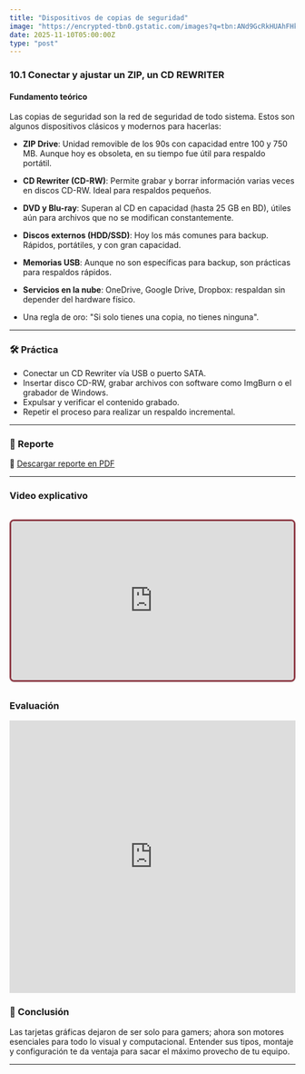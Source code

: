 ```yaml
---
title: "Dispositivos de copias de seguridad"
image: "https://encrypted-tbn0.gstatic.com/images?q=tbn:ANd9GcRkHUAhFHkOwj6aZWZueGnEvbzbtqs8Ux2uug&s"
date: 2025-11-10T05:00:00Z
type: "post"
---
```

### 10.1 Conectar y ajustar un ZIP, un CD REWRITER

#### Fundamento teórico

Las copias de seguridad son la red de seguridad de todo sistema. Estos son algunos dispositivos clásicos y modernos para hacerlas:

- **ZIP Drive**: Unidad removible de los 90s con capacidad entre 100 y 750 MB. Aunque hoy es obsoleta, en su tiempo fue útil para respaldo portátil.
- **CD Rewriter (CD-RW)**: Permite grabar y borrar información varias veces en discos CD-RW. Ideal para respaldos pequeños.
- **DVD y Blu-ray**: Superan al CD en capacidad (hasta 25 GB en BD), útiles aún para archivos que no se modifican constantemente.
- **Discos externos (HDD/SSD)**: Hoy los más comunes para backup. Rápidos, portátiles, y con gran capacidad.
- **Memorias USB**: Aunque no son específicas para backup, son prácticas para respaldos rápidos.
- **Servicios en la nube**: OneDrive, Google Drive, Dropbox: respaldan sin depender del hardware físico.

- Una regla de oro: "Si solo tienes una copia, no tienes ninguna".

---

### 🛠 Práctica

- Conectar un CD Rewriter vía USB o puerto SATA.
- Insertar disco CD-RW, grabar archivos con software como ImgBurn o el grabador de Windows.
- Expulsar y verificar el contenido grabado.
- Repetir el proceso para realizar un respaldo incremental.

---
### 📄 Reporte

📎 [Descargar reporte en PDF](./reportes/actualizar_equipo.pdf)

---

### Video explicativo
<div class="video-wrapper">
  <div class="video-container">
    <iframe
      src="https://www.youtube.com/embed/gWtz-EtDDTE"
      frameborder="0"
      allow="accelerometer; autoplay; clipboard-write; encrypted-media; gyroscope; picture-in-picture"
      allowfullscreen
    ></iframe>
  </div>
</div>

<style>
  .video-wrapper {
    max-width: 800px;
    margin: 2rem auto;
    border: 3px solid #8e3b46; 
    border-radius: 0.5rem; 
    overflow: hidden;
    box-shadow: 0 1px 3px rgba(0,0,0,0.1); /* Sombra suave */
  }

  .video-container {
    position: relative;
    padding-bottom: 56.25%; /* Relación 16:9 */
    height: 0;
    overflow: hidden;
  }

  .video-container iframe {
    position: absolute;
    top: 0;
    left: 0;
    width: 100%;
    height: 100%;
  }
</style>


### Evaluación
<iframe width="640px" height="480px" src="https://forms.office.com/Pages/ResponsePage.aspx?id=gsNAcvN36kKVdjcJfbNi0FCkw5CfzlBNhis-3McxiZlURUJWWEo5VkxES01NUDMzSlVUTVFSR1JNWS4u&embed=true" frameborder="0" marginwidth="0" marginheight="0" style="border: none; max-width:100%; max-height:100vh" allowfullscreen webkitallowfullscreen mozallowfullscreen msallowfullscreen> </iframe>

### 🧾 Conclusión

Las tarjetas gráficas dejaron de ser solo para gamers; ahora son motores esenciales para todo lo visual y computacional. Entender sus tipos, montaje y configuración te da ventaja para sacar el máximo provecho de tu equipo.

---
